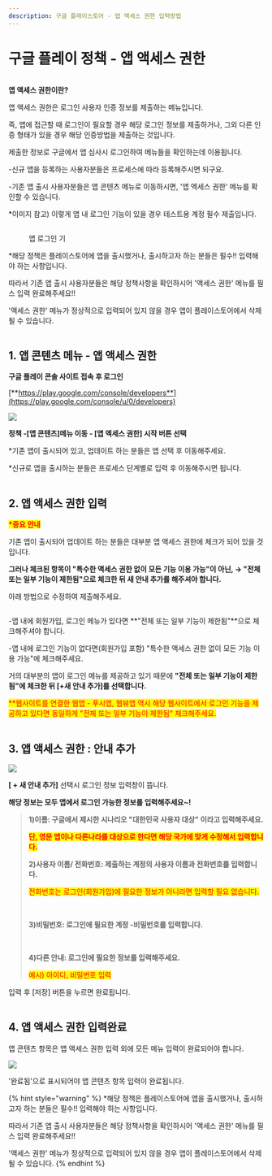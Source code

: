 ```yaml
---
description: 구글 플레이스토어 - 앱 액세스 권한 입력방법
---
```


# 구글 플레이 정책 - 앱 액세스 권한

<figure><img src="../../.gitbook/assets/구분선 (2).PNG" alt=""><figcaption></figcaption></figure>

**앱 액세스 권한이란?**

앱 액세스 권한은 로그인 사용자 인증 정보를 제출하는 메뉴입니다.

즉, 앱에 접근할 때 로그인이 필요할 경우 해당 로그인 정보를 제출하거나, 그외 다른 인증 형태가 있을 경우 해당 인증방법을 제출하는 것입니다.

제출한 정보로 구글에서 앱 심사시 로그인하여 메뉴들을 확인하는데 이용됩니다.

\-신규 앱을 등록하는 사용자분들은 프로세스에 따라 등록해주시면 되구요.

\-기존 앱 출시 사용자분들은 앱 콘텐츠 메뉴로 이동하시면, '앱 엑세스 권한' 메뉴를 확인할 수 있습니다.



&#x20;\*이미지 참고) 이렇게 앱 내 로그인 기능이 있을 경우 테스트용 계정 필수 제출입니다.&#x20;

<div align="left">

<figure><img src="../../.gitbook/assets/앱로그인화면.png" alt=""><figcaption><p> 앱 로그인 기</p></figcaption></figure>

</div>



\*해당 정책은 플레이스토어에 앱을 출시했거나, 출시하고자 하는 분들은 필수!! 입력해야 하는 사항입니다.

따라서 기존 앱 출시 사용자분들은 해당 정책사항을 확인하시어 '액세스 권한' 메뉴를 필스 입력 완료해주세요!!

'액세스 권한' 메뉴가 정상적으로 입력되어 있지 않을 경우 앱이 플레이스토어에서 삭제될 수 있습니다.

<figure><img src="../../.gitbook/assets/구분선 (1) (1) (1).PNG" alt=""><figcaption></figcaption></figure>

## **1. 앱 콘텐츠 메뉴 - 앱 액세스 권한**

**구글 플레이 콘솔 사이트 접속 후 로그인**

[**https://play.google.com/console/developers**](https://play.google.com/console/u/0/developers)

![](../../.gitbook/assets/구글-액세스1.png)

**정책 -\[앱 콘텐츠]메뉴 이동 - \[앱 엑세스 권한] 시작 버튼 선택**

\*기존 앱이 출시되어 있고, 업데이트 하는 분들은 앱 선택 후 이동해주세요.

\*신규로 앱을 출시하는 분들은 프로세스 단계별로 입력 후 이동해주시면 됩니다.

<figure><img src="../../.gitbook/assets/구분선 (1) (1) (1).PNG" alt=""><figcaption></figcaption></figure>

## **2. 앱 액세스 권한 입력**

<mark style="color:red;">**\*중요 안내**</mark>

기존 앱이 출시되어 업데이트 하는 분들은 대부분 앱 액세스 권한에 체크가 되어 있을 것입니다.

**그러나 체크된 항목이 "특수한 액세스 권한 없이 모든 기능 이용 가능"이 아닌, → "전체 또는 일부 기능이 제한됨"으로 체크한 뒤 새 안내 추가를 해주셔야 합니다.**

아래 방법으로 수정하여 제출해주세요.

<div align="left">

<img src="../../.gitbook/assets/구글_액세스2.png" alt="">

</div>

\-앱 내에 회원가입, 로그인 메뉴가 있다면 **"전체 또는 일부 기능이 제한됨"**으로 체크해주셔야 합니다.

\-앱 내에 로그인 기능이 없다면(회원가입 포함) "특수한 액세스 권한 없이 모든 기능 이용 가능"에 체크해주세요.

거의 대부분의 앱이 로그인 메뉴를 제공하고 있기 때문에 **"전체 또는 일부 기능이 제한됨"에 체크한 뒤 \[+새 안내 추가]를 선택합니다.**

<mark style="color:red;">\*\*웹사이트를 연결한 웹앱 - 푸시앱, 웹뷰앱 역시 해당 웹사이트에서 로그인 기능을 제공하고 있다면 동일하게 "전체 또는 일부 기능이 제한됨" 체크해주세요.</mark>



<figure><img src="../../.gitbook/assets/구분선 (1) (1) (1).PNG" alt=""><figcaption></figcaption></figure>

## **3. 앱 액세스 권한 : 안내 추가**

![](../../.gitbook/assets/구글-액세스3.png)

**\[ + 새 안내 추가]** 선택시 로그인 정보 입력창이 뜹니다.

**해당 정보는 모두 앱에서 로그인 가능한 정보를 입력해주세요\~!**

> **1)이름: 구글에서 제시한 시나리오 "대한민국 사용자 대상" 이라고 입력해주세요.**
>
> <mark style="color:red;">**단, 영문 앱이나 다른나라를 대상으로 한다면 해당 국가에 맞게 수정해서 입력합니다.**</mark>
>
>
>
> **2)사용자 이름/ 전화번호: 제출하는 계정의 사용자 이름과 전화번호를 입력합니다.**
>
> <mark style="color:red;">전화번호는 로그인(회원가입)에 필요한 정보가 아니라면 입력할 필요 없습니다.</mark>
>
> **​**
>
> **3)비밀번호: 로그인에 필요한 계정 -비밀번호를 입력합니다.**
>
> **​**
>
> **4)다른 안내: 로그인에 필요한 정보를 입력해주세요.**
>
> <mark style="color:red;">예시) 아이디, 비밀번호 입력</mark>

입력 후 \[저장] 버튼을 누르면 완료됩니다.



<figure><img src="../../.gitbook/assets/구분선 (1) (1) (1).PNG" alt=""><figcaption></figcaption></figure>

## **4. 앱 액세스 권한 입력완료**

앱 콘텐츠 항목은 앱 액세스 권한 입력 외에 모든 메뉴 입력이 완료되어야 합니다.

![](../../.gitbook/assets/구글정책10.png)

'완료됨'으로 표시되어야 앱 콘텐츠 항목 입력이 완료됩니다.



{% hint style="warning" %}
\*해당 정책은 플레이스토어에 앱을 출시했거나, 출시하고자 하는 분들은 필수!! 입력해야 하는 사항입니다.

따라서 기존 앱 출시 사용자분들은 해당 정책사항을 확인하시어 '액세스 권한' 메뉴를 필스 입력 완료해주세요!!

'액세스 권한' 메뉴가 정상적으로 입력되어 있지 않을 경우 앱이 플레이스토어에서 삭제될 수 있습니다.
{% endhint %}

​


